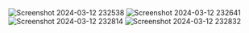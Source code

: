 ##
![Screenshot 2024-03-12 232538](https://github.com/NAGASAI198/Nagasai-petnikoti/assets/149293044/e8058477-4197-4df4-972f-e76ce2e2c8ae)
![Screenshot 2024-03-12 232641](https://github.com/NAGASAI198/Nagasai-petnikoti/assets/149293044/a7d47d05-3490-4121-bb4a-e199554afbe6)
![Screenshot 2024-03-12 232814](https://github.com/NAGASAI198/Nagasai-petnikoti/assets/149293044/c6e60040-ba17-4c0a-8365-8536ef8d2843)
![Screenshot 2024-03-12 232832](https://github.com/NAGASAI198/Nagasai-petnikoti/assets/149293044/79e24ef2-a185-433e-9a88-bfeae270b5db)







